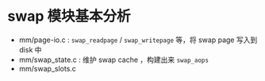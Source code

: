 # swap 模块基本分析

- mm/page-io.c : `swap_readpage` / `swap_writepage` 等，将 swap page 写入到 disk 中
- mm/swap_state.c : 维护 swap cache ，构建出来 `swap_aops`
- mm/swap_slots.c
